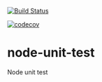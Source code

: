 [![Build Status](https://travis-ci.com/Kimsome/node-unit-test.svg?branch=master)](https://travis-ci.com/Kimsome/node-unit-test)

[![codecov](https://codecov.io/gh/Kimsome/node-unit-test/branch/master/graph/badge.svg)](https://codecov.io/gh/Kimsome/node-unit-test)

# node-unit-test
Node unit test
